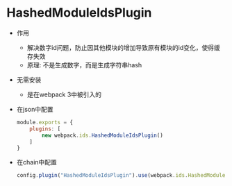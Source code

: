 # HashedModuleIdsPlugin

- 作用
    - 解决数字id问题，防止因其他模块的增加导致原有模块的id变化，使得缓存失效
    - 原理: 不是生成数字，而是生成字符串hash

- 无需安装
    - 是在webpack 3中被引入的

- 在json中配置
    ```js　
    module.exports = {
        plugins: [
            new webpack.ids.HashedModuleIdsPlugin()
        ]
    }
    ```

- 在chain中配置
    
    ```js
    config.plugin("HashedModuleIdsPlugin").use(webpack.ids.HashedModuleIdsPlugin)
    ```